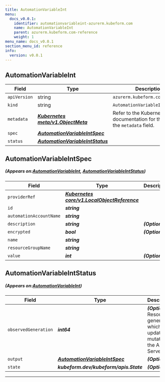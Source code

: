 ```yaml
---
title: AutomationVariableInt
menu:
  docs_v0.0.1:
    identifier: automationvariableint-azurerm.kubeform.com
    name: AutomationVariableInt
    parent: azurerm.kubeform.com-reference
    weight: 1
menu_name: docs_v0.0.1
section_menu_id: reference
info:
  version: v0.0.1
---
```


## AutomationVariableInt
| Field | Type | Description |
| ------ | ----- | ----------- |
| `apiVersion` | string | `azurerm.kubeform.com/v1alpha1` |
|    `kind` | string | `AutomationVariableInt` |
| `metadata` | ***[Kubernetes meta/v1.ObjectMeta](https://kubernetes.io/docs/reference/generated/kubernetes-api/v1.13/#objectmeta-v1-meta)***|Refer to the Kubernetes API documentation for the fields of the `metadata` field.|
| `spec` | ***[AutomationVariableIntSpec](#AutomationVariableIntSpec)***||
| `status` | ***[AutomationVariableIntStatus](#AutomationVariableIntStatus)***||
## AutomationVariableIntSpec
##### (Appears on:[AutomationVariableInt](#AutomationVariableInt), [AutomationVariableIntStatus](#AutomationVariableIntStatus))
| Field | Type | Description |
| ------ | ----- | ----------- |
| `providerRef` | ***[Kubernetes core/v1.LocalObjectReference](https://kubernetes.io/docs/reference/generated/kubernetes-api/v1.13/#localobjectreference-v1-core)***||
| `id` | ***string***||
| `automationAccountName` | ***string***||
| `description` | ***string***| ***(Optional)*** |
| `encrypted` | ***bool***| ***(Optional)*** |
| `name` | ***string***||
| `resourceGroupName` | ***string***||
| `value` | ***int***| ***(Optional)*** |
## AutomationVariableIntStatus
##### (Appears on:[AutomationVariableInt](#AutomationVariableInt))
| Field | Type | Description |
| ------ | ----- | ----------- |
| `observedGeneration` | ***int64***| ***(Optional)*** Resource generation, which is updated on mutation by the API Server.|
| `output` | ***[AutomationVariableIntSpec](#AutomationVariableIntSpec)***| ***(Optional)*** |
| `state` | ***kubeform.dev/kubeform/apis.State***| ***(Optional)*** |
---
